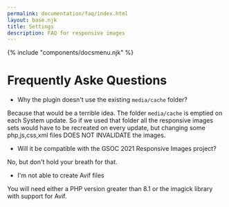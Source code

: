 ```yaml
---
permalink: documentation/faq/index.html
layout: base.njk
title: Settings
description: FAQ for responsive images
---
```


{% include "components/docsmenu.njk" %}

# Frequently Aske Questions

- Why the plugin doesn't use the existing `media/cache` folder?

Because that would be a terrible idea. The folder `media/cache` is emptied on each System update. So if we used that folder all the responsive images sets would have to be recreated on every update, but changing some php,js,css,xml files DOES NOT INVALIDATE the images.

- Will it be compatible with the GSOC 2021 Responsive Images project?

No, but don't hold your breath for that.

- I'm not able to create Avif files

You will need either a PHP version greater than 8.1 or the imagick library with support for Avif.

